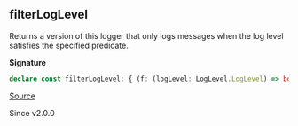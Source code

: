 ## filterLogLevel

Returns a version of this logger that only logs messages when the log level
satisfies the specified predicate.

**Signature**

```ts
declare const filterLogLevel: { (f: (logLevel: LogLevel.LogLevel) => boolean): <Message, Output>(self: Logger<Message, Output>) => Logger<Message, Option.Option<Output>>; <Message, Output>(self: Logger<Message, Output>, f: (logLevel: LogLevel.LogLevel) => boolean): Logger<Message, Option.Option<Output>>; }
```

[Source](https://github.com/Effect-TS/effect/tree/main/packages/effect/src/Logger.ts#L169)

Since v2.0.0